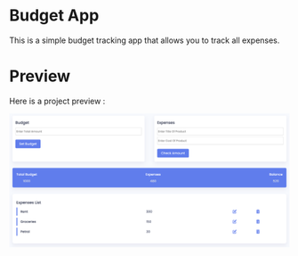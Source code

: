 # Budget App
This is a simple budget tracking app that allows you to track all expenses.  

# Preview
Here is a project preview :


![screenshot](screenshot.jpg)